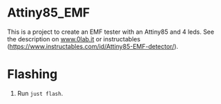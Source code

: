 # Attiny85_EMF

This is a project to create an EMF tester with an Attiny85 and 4 leds.
See the description on www.0lab.it or instructables (https://www.instructables.com/id/Attiny85-EMF-detector/).

# Flashing

1. Run `just flash`.
